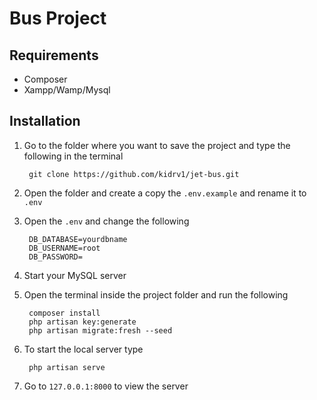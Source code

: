 # Bus Project

## Requirements

-   Composer
-   Xampp/Wamp/Mysql

## Installation

1. Go to the folder where you want to save the project and type the following in the terminal

    ```
     git clone https://github.com/kidrv1/jet-bus.git
    ```

2. Open the folder and create a copy the `.env.example` and rename it to `.env`
3. Open the `.env` and change the following
    ```
     DB_DATABASE=yourdbname
     DB_USERNAME=root
     DB_PASSWORD=
    ```
4. Start your MySQL server
5. Open the terminal inside the project folder and run the following
    ```
     composer install
     php artisan key:generate
     php artisan migrate:fresh --seed
    ```
6. To start the local server type
    ```
     php artisan serve
    ```
7. Go to `127.0.0.1:8000` to view the server
